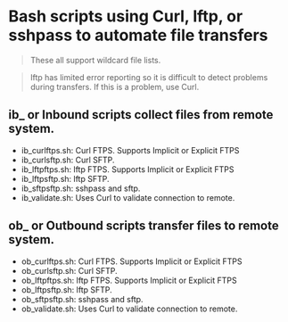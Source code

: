 # Bash scripts using Curl, lftp, or sshpass to automate file transfers

> These all support wildcard file lists.

> lftp has limited error reporting so it is difficult to detect problems during transfers. If this is a problem, use Curl.

## ib_ or Inbound scripts collect files from remote system.

* ib_curlftps.sh: Curl FTPS. Supports Implicit or Explicit FTPS
* ib_curlsftp.sh: Curl SFTP.
* ib_lftpftps.sh: lftp FTPS. Supports Implicit or Explicit FTPS
* ib_lftpsftp.sh: lftp SFTP.
* ib_sftpsftp.sh: sshpass and sftp.
* ib_validate.sh: Uses Curl to validate connection to remote.

## ob_ or Outbound scripts transfer files to remote system.

* ob_curlftps.sh: Curl FTPS. Supports Implicit or Explicit FTPS
* ob_curlsftp.sh: Curl SFTP.
* ob_lftpftps.sh: lftp FTPS. Supports Implicit or Explicit FTPS
* ob_lftpsftp.sh: lftp SFTP.
* ob_sftpsftp.sh: sshpass and sftp.
* ob_validate.sh: Uses Curl to validate connection to remote.
